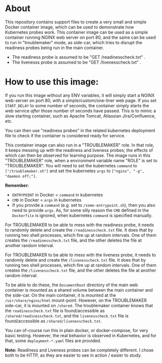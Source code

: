 # About
This repository contains support files to create a very small and simple Docker container image, which can be used to demonstrate how Kubernetes probes work. This container image can be used as a simple container running NGINX web server on port 80, and the same can be used to run in "troublemaker" mode, as side-car, which tries to disrupt the readiness probes being run in the main container.

* The readiness probe is assumed to be "GET /readinesscheck.txt" .
* The livenesss probe is assumed to be "GET /livenesscheck.txt" .

# How to use this image:

If you run this image without any ENV variables, it will simply start a NGINX web-server on port 80, with a simple/custom/one-liner web page. If you set `START_DELAY` to some number of seconds, the container simply starts the web service *after* those number of seconds have passed. This is to mimic a slow starting container, such as Apache Tomcat, Atlassian Jira/Confluence, etc.

You can then use "readiness probes" in the related kubernetes deployment file to check if the container is considered ready for service.

This container image can also run in a "TROUBLEMAKER" role. In that role, it keeps messing up with the readiness and liveness probes; the effects of which can then be observed for learning purpose. The image runs in this "TROUBLEMAKER" role, when a environment variable name "ROLE" is set to "TROUBLEMAKER". You will need to set the kubernetes `command` to `["/troublemaker.sh"]` and set the kubernetes `args` to  `["nginx", "-g", "daemon off;"]`.

**Remember:**
* `ENTRYPOINT` in Docker = `command` in kubernetes
* `CMD` in Docker = `args` in kubernetes 
* If you provide a `command` (e.g. set to `/some-entrypoint.sh`), then you also need to provide `args`.
    As, for some silly reason the `CMD`  defined in the `Dockerfile` is ignored,
    when kubernetes `command` is specified manually.

For TROUBLEMAKER to be able to mess with the readiness probe, it needs to randomly delete and create the `/readinesscheck.txt` file. It does that by running two shell processes, which fire up at random intervals. One of them creates the `/readinesscheck.txt` file, and the other deletes the file at another random interval.

For TROUBLEMAKER to be able to mess with the liveness probe, it needs to randomly delete and create the `/livenesscheck.txt` file. It does that by running two shell processes, which fire up at random intervals. One of them creates the `/livenesscheck.txt` file, and the other deletes the file at another random interval.

To be able to do these, the `DocumentRoot` directory of the main web container is mounted as a shared volume between the main container and the side-car. On the main container, it is mounted at the `/usr/share/nginx/html` mount-point. However, on the TROUBLEMAKER side-car, it is mounted on `/shared`. The troublemaker container knows that the `readinesscheck.txt` file is found/accessible as `/shared/readinesscheck.txt`, and the `livenesscheck.txt` file is found/accessible as `/shared/livenesscheck.txt`.

You can of-course run this in plain docker, or docker-compose, for very basic testing. However, the real behavior is observed in Kubernetes, and for that, some `deployment-*.yaml` files are provided.


**Note:** Readiness and Liveness probes can be completely different. I chose both to be HTTP, as they are easier to see in action / easier to study.
